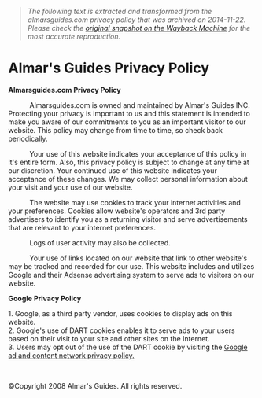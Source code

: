 > *The following text is extracted and transformed from the almarsguides.com privacy policy that was archived on 2014-11-22. Please check the [original snapshot on the Wayback Machine](https://web.archive.org/web/20141122221730id_/http%3A//www.almarsguides.com/privacypolicy.cfm) for the most accurate reproduction.*

# Almar's Guides Privacy Policy

**Almarsguides.com Privacy Policy**

           Almarsguides.com is owned and maintained by Almar's Guides INC. Protecting your privacy is important to us and this statement is intended to make you aware of our commitments to you as an important visitor to our website. This policy may change from time to time, so check back periodically.

           Your use of this website indicates your acceptance of this policy in it's entire form. Also, this privacy policy is subject to change at any time at our discretion. Your continued use of this website indicates your acceptance of these changes. We may collect personal information about your visit and your use of our website.

           The website may use cookies to track your internet activities and your preferences. Cookies allow website's operators and 3rd party advertisers to identify you as a returning visitor and serve advertisements that are relevant to your internet preferences.

           Logs of user activity may also be collected.

           Your use of links located on our website that link to other website's may be tracked and recorded for our use. This website includes and utilizes Google and their Adsense advertising system to serve ads to visitors on our website. 

**Google Privacy Policy**

1\. Google, as a third party vendor, uses cookies to display ads on this website.  
2\. Google's use of DART cookies enables it to serve ads to your users based on their visit to your site and other sites on the Internet.  
3\. Users may opt out of the use of the DART cookie by visiting the [Google ad and content network privacy policy.](http://www.google.com/privacy_ads.html)

                               

  


©Copyright 2008 Almar's Guides. All rights reserved.

                   
